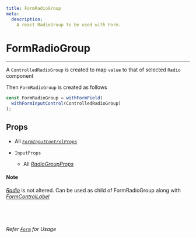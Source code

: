 ```YAML
title: FormRadioGroup
meta:
  description:
    A react RadioGroup to be used with Form.
```

# FormRadioGroup

---

A `ControlledRadioGroup` is created to map `value` to that of selected `Radio` component

Then `FormRadioGroup` is created as follows

```ts
const FormRadioGroup = withFormField(
  withFormInputControl(ControlledRadioGroup)
);
```

## Props

- All [_`FormInputControlProps`_](../input-control)
- `InputProps`

  - All [_RadioGroupProps_](https://mui.com/api/radio-group/#props)

#### Note

[_Radio_](https://mui.com/components/radio-buttons/) is not altered. Can be used as child of FormRadioGroup along with [_FormControlLabel_](https://mui.com/api/form-control-label/)

## &nbsp;

_Refer [`Form`](../../form) for Usage_
